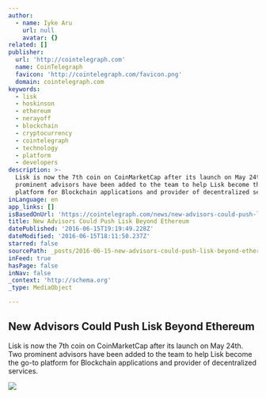```yaml
---
author:
  - name: Iyke Aru
    url: null
    avatar: {}
related: []
publisher:
  url: 'http://cointelegraph.com'
  name: CoinTelegraph
  favicon: 'http://cointelegraph.com/favicon.png'
  domain: cointelegraph.com
keywords:
  - lisk
  - hoskinson
  - ethereum
  - nerayoff
  - blockchain
  - cryptocurrency
  - cointelegraph
  - technology
  - platform
  - developers
description: >-
  Lisk is now the 7th coin on CoinMarketCap after its launch on May 24th. Two
  prominent advisors have been added to the team to help Lisk become the go-to
  platform for Blockchain applications and provider of decentralized services.
inLanguage: en
app_links: []
isBasedOnUrl: 'https://cointelegraph.com/news/new-advisors-could-push-lisk-beyond-ethereum'
title: New Advisors Could Push Lisk Beyond Ethereum
datePublished: '2016-06-15T19:19:49.228Z'
dateModified: '2016-06-15T18:11:50.237Z'
starred: false
sourcePath: _posts/2016-06-15-new-advisors-could-push-lisk-beyond-ethereum.md
inFeed: true
hasPage: false
inNav: false
_context: 'http://schema.org'
_type: MediaObject

---
```

<article style=""><h1>New Advisors Could Push Lisk Beyond Ethereum</h1><p>Lisk is now the 7th coin on CoinMarketCap after its launch on May 24th. Two prominent advisors have been added to the team to help Lisk become the go-to platform for Blockchain applications and provider of decentralized services.</p><img src="http://cointelegraph.com/images/725_aHR0cDovL2NvaW50ZWxlZ3JhcGguY29tL3N0b3JhZ2UvdXBsb2Fkcy92aWV3LzlmYTBkMTFiZjMxZGQ3MjNlODAyMDQxMWViNTMzY2IwLnBuZw==.jpg" /></article>
